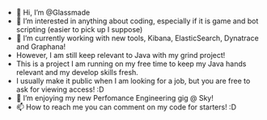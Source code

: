 - 👋 Hi, I’m @Glassmade
- 👀 I’m interested in anything about coding, especially if it is game and bot scripting (easier to pick up I suppose)
- 🌱 I’m currently working with new tools, Kibana, ElasticSearch, Dynatrace and Graphana!
- However, I am still keep relevant to Java with my grind project!
- This is a project I am running on my free time to keep my Java hands relevant and my develop skills fresh.
- I usually make it public when I am looking for a job, but you are free to ask for viewing access! :D
- 💞️ I’m enjoying my new Perfomance Engineering gig @ Sky!
- 📫 How to reach me you can comment on my code for starters! :D

<!---
Glassmade/Glassmade is a ✨ special ✨ repository because its `README.md` (this file) appears on your GitHub profile.
You can click the Preview link to take a look at your changes.
--->
